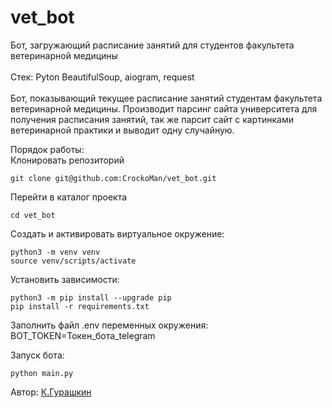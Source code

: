 # vet_bot
Бот, загружающий расписание занятий для студентов факультета ветеринарной медицины</br></br>
Стек: Pyton BeautifulSoup, aiogram, request</br></br>
Бот, показывающий текущее расписание занятий студентам факультета 
ветеринарной медицины. Производит парсинг сайта университета для получения 
расписания занятий, так же парсит сайт с картинками ветеринарной практики и 
выводит одну случайную.</br>


Порядок работы:</br>
Клонировать репозиторий</br>
```
git clone git@github.com:CrockoMan/vet_bot.git
```

Перейти в каталог проекта

```
cd vet_bot
```

Создать и активировать виртуальное окружение:

```
python3 -m venv venv
source venv/scripts/activate
```

Установить зависимости:

```
python3 -m pip install --upgrade pip
pip install -r requirements.txt
```
Заполнить файл .env переменных окружения:</br>
BOT_TOKEN=Токен_бота_telegram</br>

Запуск бота:
```
python main.py
```

 Автор: [К.Гурашкин](<https://github.com/CrockoMan>)